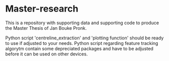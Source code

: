 # Master-research
This is a repository with supporting data and supporting code to produce the Master Thesis of Jan Bouke Pronk.

Python script 'centreline_extraction' and 'plotting function' should be ready to use if adjusted to your needs.
Python script regarding feature tracking algorytm contain some depreciated packages and have to be adjusted before it can be used on other devices.


